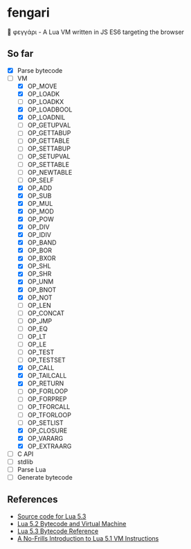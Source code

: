# fengari
🐺 φεγγάρι - A Lua VM written in JS ES6 targeting the browser

## So far

- [x] Parse bytecode
- [ ] VM
    - [x] OP_MOVE
    - [x] OP_LOADK
    - [ ] OP_LOADKX
    - [x] OP_LOADBOOL
    - [x] OP_LOADNIL
    - [ ] OP_GETUPVAL
    - [ ] OP_GETTABUP
    - [ ] OP_GETTABLE
    - [ ] OP_SETTABUP
    - [ ] OP_SETUPVAL
    - [ ] OP_SETTABLE
    - [ ] OP_NEWTABLE
    - [ ] OP_SELF
    - [x] OP_ADD
    - [x] OP_SUB
    - [x] OP_MUL
    - [x] OP_MOD
    - [x] OP_POW
    - [x] OP_DIV
    - [x] OP_IDIV
    - [x] OP_BAND
    - [x] OP_BOR
    - [x] OP_BXOR
    - [x] OP_SHL
    - [x] OP_SHR
    - [x] OP_UNM
    - [x] OP_BNOT
    - [x] OP_NOT
    - [ ] OP_LEN
    - [ ] OP_CONCAT
    - [ ] OP_JMP
    - [ ] OP_EQ
    - [ ] OP_LT
    - [ ] OP_LE
    - [ ] OP_TEST
    - [ ] OP_TESTSET
    - [x] OP_CALL
    - [x] OP_TAILCALL
    - [x] OP_RETURN
    - [ ] OP_FORLOOP
    - [ ] OP_FORPREP
    - [ ] OP_TFORCALL
    - [ ] OP_TFORLOOP
    - [ ] OP_SETLIST
    - [x] OP_CLOSURE
    - [x] OP_VARARG
    - [x] OP_EXTRAARG
- [ ] C API
- [ ] stdlib
- [ ] Parse Lua
- [ ] Generate bytecode

## References

- [Source code for Lua 5.3](lua.org/source/5.3/)
- [Lua 5.2 Bytecode and Virtual Machine](http://files.catwell.info/misc/mirror/lua-5.2-bytecode-vm-dirk-laurie/lua52vm.html)
- [Lua 5.3 Bytecode Reference](http://the-ravi-programming-language.readthedocs.io/en/latest/lua_bytecode_reference.html)
- [A No-Frills Introduction to Lua 5.1 VM Instructions](http://luaforge.net/docman/83/98/ANoFrillsIntroToLua51VMInstructions.pdf)